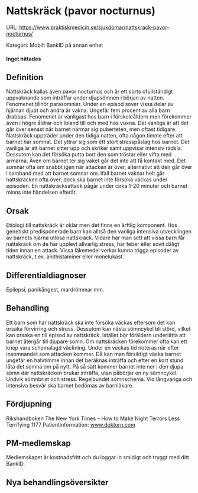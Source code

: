 # Nattskräck (pavor nocturnus)

URL: https://www.praktiskmedicin.se/sjukdomar/nattskrack-pavor-nocturnus/



Kategori: Mobilt BankID på annan enhet

#### Inget hittades

## Definition

Nattskräck kallas även pavor nocturnus och är ett sorts ofullständigt uppvaknande som inträffar under djupsömnen i början av natten. Fenomenet tillhör parasomnier. Under en episod sover vissa delar av hjärnan djupt och andra är vakna. Ungefär fem procent av alla barn drabbas. Fenomenet är vanligast hos barn i förskoleåldern men förekommer även i högre åldrar och ibland till och med hos vuxna. Det vanliga är att det går över senast när barnet närmar sig puberteten, men oftast tidigare.
Nattskräck uppträder under den tidiga natten, ofta någon timme efter att barnet har somnat. Det yttrar sig som ett stort stresspåslag hos barnet. Det vanliga är att barnet sitter upp och skriker samt uppvisar intensiv rädsla. Dessutom kan det försöka putta bort den som tröstar eller vifta med armarna. Även om barnet ter sig vaket går det inte att få kontakt med. Det somnar ofta om snabbt igen när attacken är över, alternativt att den går över i samband med att barnet somnar om. Ifall barnet vaknar helt går nattskräcken ofta över, dock ska barnet inte försöka väckas under episoden. En nattskräcksattack pågår under cirka 1-20 minuter och barnet minns inte händelsen efteråt.

## Orsak

Etiologi till nattskräck är oklar men det finns en ärftlig komponent. Hos genetiskt predisponerade barn kan alltså den vanliga intensiva utvecklingen av barnets hjärna utlösa nattskräck.
Vidare har man sett att vissa barn får nattskräck om de har upplevt allvarlig stress, har feber eller sovit dåligt tiden innan en attack. Vissa läkemedel verkar kunna trigga episoder av nattskräck, t.ex. anithistaminer eller monelukast.

## Differentialdiagnoser

Epilepsi, panikångest, mardrömmar mm.

## Behandling

Ett barn som har nattskräck ska inte försöka väckas eftersom det kan orsaka förvirring och stress. Dessutom kan nästa sömncykel bli störd, vilket kan orsaka en till episod av nattskräck. Istället bör föräldern underlätta att barnet återgår till djupare sömn.
Om nattskräcken förekommer ofta kan ett knep vara schemalagd väckning. Under en veckas tid noteras när efter insomnandet som attacken kommer. Då kan man försiktigt väcka barnet ungefär en halvtimme innan det beräknas inträffa och efter en kort stund låta det somna om på nytt. På så sätt kommer barnet inte ner i den djupa sömn där nattskräcken brukar inträffa, utan påbörjar en ny sömncykel.
Undvik sömnbrist och stress. Regelbundet sömnschema. Vid långvariga och intensiva besvär ska barnet bedömas av barnläkare.

## Fördjupning

Rikshandboken
The New York Times – How to Make Night Terrors Less Terrifying
1177
Patientinformation: www.doktorn.com

## PM-medlemskap

Medlemskapet är kostnadsfritt och du loggar in smidigt och tryggt med ditt BankID.

## Nya behandlingsöversikter

